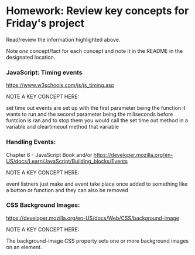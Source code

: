 # Homework: Review key concepts for Friday's project

Read/review the information highlighted above.

Note *one* concept/fact for each concept and note it in the README in the designated location.

### JavaScript: Timing events
https://www.w3schools.com/js/js_timing.asp

NOTE A KEY CONCEPT HERE:

set time out events are set up with the first parameter being the function it wants to run and the second parameter being the miliseconds before funtcion is ran.and to stop them you would call the set time out method in a variable and cleartimeout method that variable 


### Handling Events: 
Chapter 6 - JavaScript Book and/or https://developer.mozilla.org/en-US/docs/Learn/JavaScript/Building_blocks/Events

NOTE A KEY CONCEPT HERE:

event listners just make and event take place once added to something like a button or function and they can also be removed 


### CSS Background Images: 
https://developer.mozilla.org/en-US/docs/Web/CSS/background-image

NOTE A KEY CONCEPT HERE:

The background-image CSS property sets one or more background images on an element.
